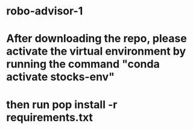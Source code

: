 # robo-advisor-1

# After downloading the repo, please activate the virtual environment by running the command "conda activate stocks-env"

# then run pop install -r requirements.txt